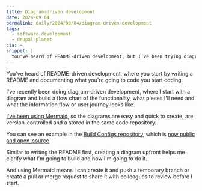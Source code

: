 ```yaml
---
title: Diagram-driven development
date: 2024-09-04
permalink: daily/2024/09/04/diagram-driven-development
tags:
  - software-development
  - drupal-planet
cta: ~
snippet: |
  You've heard of README-driven development, but I've been trying diagram-driven development.
---
```


You've heard of README-driven development, where you start by writing a README and documenting what you're going to code you start coding.

I've recently been doing diagram-driven development, where I start with a diagram and build a flow chart of the functionality, what pieces I'll need and what the information flow or user journey looks like.

[I've been using Mermaid][0], so the diagrams are easy and quick to create, are version-controlled and a stored in the same code repository.

You can see an example in the [Build Configs repository][1], which is [now public and open-source][2].

Similar to writing the README first, creating a diagram upfront helps me clarify what I'm going to build and how I'm going to do it.

And using Mermaid means I can create it and push a temporary branch or create a pull or merge request to share it with colleagues to review before I start.

[0]: {{site.url}}/daily/2024/08/18/mermaid-markdown-for-charts
[1]: https://github.com/opdavies/build-configs/tree/f02fce7ff5b5cff202ec8b893a4b3c7e7c56f3c4/docs
[2]: {{site.url}}/daily/2024/08/27/build-configs-is-open-source
